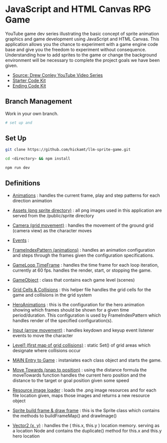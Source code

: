 # JavaScript and HTML Canvas RPG Game

YouTube game dev series illustrating the basic concept of sprite animation graphics and game development using JavaScript and HTML Canvas. This application allows you the chance to experiment with a game engine code base and give you the freedom to experiment without consequence. Understanding how to add sprites to the game or change the background environment will be necessary to complete the project goals we have been given.

- [Source: Drew Conley YouTube Video Series](https://youtu.be/HmxNrlPx8iY?si=P5gg2cC5Q2MKIi0N)
- [Starter Code Kit](https://drive.google.com/file/d/1BLEVGyI5AmMtgz9SG2bI0J3zYi3QjyFh/view?pli=1)
- [Ending Code Kit](https://drive.google.com/file/d/1Lqkuc92ydqC6WIYAgq4YTU4K27w-1JIv/view)

## Branch Management

Work in your own branch.
```bash
# set up and 
```

## Set Up

```bash
git clone https://github.com/hickamt/llm-sprite-game.git
```

```bash
cd <directory> && npm install
```

```bash
npm run dev
```

## Definitions

- [Animations](./src/Animations.js) : handles the current frame, play and step patterns for each direction animation

- [Assets (png sprite directory)](./public/sprites/) : all png images used in this application are served from the /public/sprite directory

- [Camera (grid movement)](./src/Camera.js) : handles the movement of the ground grid (camera view) as the character moves

- [Events](./src/Events.js) :

- [FrameIndexPattern (animations)](./src/FrameIndexPattern.js) : handles an animation configuration and steps through the frames given the configuration specifications.

- [GameLoop TimeFrame](./src/GameLoop.js) : handles the time frame for each loop iteration, currently at 60 fps. handles the render, start, or stopping the game.

- [GameObject](./src/GameObject.js) : class that contains each game level (scenes)

- [Grid Cells & Collisions](./src/helpers/grid.js) : this helper file handles the grid cells for the game and collisions in the grid system

- [HeroAnimations](./src/objects/Hero/heroAnimations.js) : this is the configuration for the hero animation showing which frames should be shown for a given time period/duration. This configuration is used by FrameIndexPattern which handles render of the specified configuration(s).

- [Input (arrow movement)](./src/Input.js) : handles keydown and keyup event listener events to move the character

- [Level1 (first map of grid collisions)](./src/levels/level1.js) : static Set() of grid areas which designate where collisions occur

- [MAIN Entry to Game](./main.js) : instaniates each class object and starts the game.

- [Move Towards (snap to position)](./src/helpers/moveTowards.js) : using the distance formula the moveTowards function handles the current hero position and the distance to the target or goal position given some speed

- [Resource image loader](./src/Resource.js) : loads the .png image resources and for each file location given, maps those images and returns a new resource object

- [Sprite build frame & draw frame](./src/Sprite.js) : this is the Sprite class which contains the methods to buildFrameMap() and drawImage()

- [Vector2 (x, y)](./src/Vector2.js) : handles the ( this.x, this.y ) location memory. serving as a location Node and contains the duplicate() method for this.x and this.y hero location
